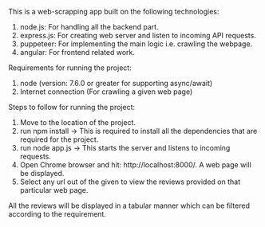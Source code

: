 This is a web-scrapping app built on the following technologies:

1. node.js: For handling all the backend part.
2. express.js: For creating web server and listen to incoming API requests.
2. puppeteer: For implementing the main logic i.e. crawling the webpage.
3. angular: For frontend related work.

Requirements for running the project:

1. node (version: 7.6.0 or greater for supporting async/await)
2. Internet connection (For crawling a given web page)

Steps to follow for running the project:

1. Move to the location of the project.
2. run npm install -> This is required to install all the dependencies that are required for the project.
3. run node app.js -> This starts the server and listens to incoming requests.
4. Open Chrome browser and hit: http://localhost:8000/. A web page will be displayed.
5. Select any url out of the given to view the reviews provided on that particular web page.

All the reviews will be displayed in a tabular manner which can be filtered according to the requirement.
